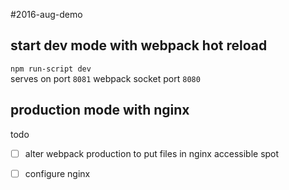 #2016-aug-demo

## start dev mode with webpack hot reload
`npm run-script dev`  
serves on port `8081`
webpack socket port `8080`

## production mode with nginx
todo
- [ ] alter webpack production to put files in nginx accessible spot
- [ ] configure nginx

